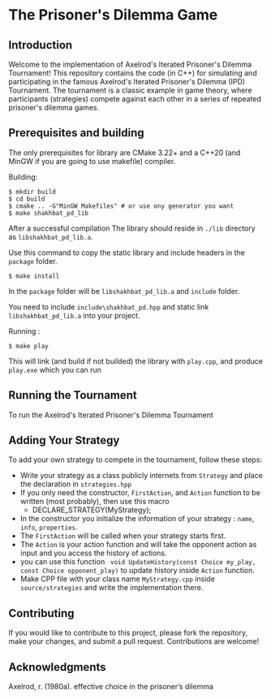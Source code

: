 # The Prisoner's Dilemma Game

## Introduction
Welcome to the implementation of Axelrod's Iterated Prisoner's Dilemma Tournament! This repository contains the code (in C++) for simulating and participating in the famous Axelrod's Iterated Prisoner's Dilemma (IPD) Tournament. The tournament is a classic example in game theory, where participants (strategies) compete against each other in a series of repeated prisoner's dilemma games.

## Prerequisites and building
The only prerequisites for library are CMake 3.22+ and a C++20 (and MinGW if you are going to use makefile)
compiler.

Building:

    $ mkdir build
    $ cd build
    $ cmake .. -G"MinGW Makefiles" # or use ony generator you want
    $ make shakhbat_pd_lib

After a successful compilation The library should reside in `./lib` directory as `libshakhbat_pd_lib.a`. 

Use this command to copy the static library and include headers in the `package` folder.

    $ make install

In the `package` folder will be `libshakhbat_pd_lib.a` and `include` folder.

You need to include `include\shakhbat_pd.hpp` and static link `libshakhbat_pd_lib.a` into your project.

Running :

    $ make play

This will link (and build if not builded) the library with `play.cpp`, and produce `play.exe` which you can run

## Running the Tournament
To run the Axelrod's Iterated Prisoner's Dilemma Tournament

## Adding Your Strategy
To add your own strategy to compete in the tournament, follow these steps:

* Write your strategy as a class publicly internets from `Strategy` and place the declaration in `strategies.hpp`
* If you only need the constructor, `FirstAction`, and `Action` function to be written (most probably), then use this macro
    - DECLARE_STRATEGY(MyStrategy);
* In the constructor you initialize the information of your strategy : `name`, `info`, `properties`.
* The `FirstAction` will be called when your strategy starts first.
* The `Action` is your action function and will take the opponent action as input and you access the history of actions.
* you can use this function ` void UpdateHistory(const Choice my_play, const Choice opponent_play)` to update history inside `Action` function.
* Make CPP file with your class name `MyStrategy.cpp` inside `source/strategies` and write  the implementation there.

## Contributing
If you would like to contribute to this project, please fork the repository, make your changes, and submit a pull request. Contributions are welcome!

## Acknowledgments
Axelrod, r. (1980a). effective choice in the prisoner’s dilemma